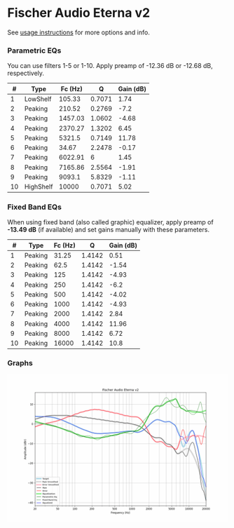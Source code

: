 # Fischer Audio Eterna v2
See [usage instructions](https://github.com/jaakkopasanen/AutoEq#usage) for more options and info.

### Parametric EQs
You can use filters 1-5 or 1-10. Apply preamp of -12.36 dB or -12.68 dB, respectively.

|   # | Type      |   Fc (Hz) |      Q |   Gain (dB) |
|-----|-----------|-----------|--------|-------------|
|   1 | LowShelf  |    105.33 | 0.7071 |        1.74 |
|   2 | Peaking   |    210.52 | 0.2769 |       -7.2  |
|   3 | Peaking   |   1457.03 | 1.0602 |       -4.68 |
|   4 | Peaking   |   2370.27 | 1.3202 |        6.45 |
|   5 | Peaking   |   5321.5  | 0.7149 |       11.78 |
|   6 | Peaking   |     34.67 | 2.2478 |       -0.17 |
|   7 | Peaking   |   6022.91 | 6      |        1.45 |
|   8 | Peaking   |   7165.86 | 2.5564 |       -1.91 |
|   9 | Peaking   |   9093.1  | 5.8329 |       -1.11 |
|  10 | HighShelf |  10000    | 0.7071 |        5.02 |

### Fixed Band EQs
When using fixed band (also called graphic) equalizer, apply preamp of **-13.49 dB** (if available) and set gains manually with these parameters.

|   # | Type    |   Fc (Hz) |      Q |   Gain (dB) |
|-----|---------|-----------|--------|-------------|
|   1 | Peaking |     31.25 | 1.4142 |        0.51 |
|   2 | Peaking |     62.5  | 1.4142 |       -1.54 |
|   3 | Peaking |    125    | 1.4142 |       -4.93 |
|   4 | Peaking |    250    | 1.4142 |       -6.2  |
|   5 | Peaking |    500    | 1.4142 |       -4.02 |
|   6 | Peaking |   1000    | 1.4142 |       -4.93 |
|   7 | Peaking |   2000    | 1.4142 |        2.84 |
|   8 | Peaking |   4000    | 1.4142 |       11.96 |
|   9 | Peaking |   8000    | 1.4142 |        6.72 |
|  10 | Peaking |  16000    | 1.4142 |       10.8  |

### Graphs
![](./Fischer%20Audio%20Eterna%20v2.png)

